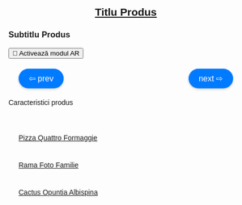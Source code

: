 <html lang="ro">
<head>
    <meta charset="UTF-8">
    <meta name="viewport" content="width=device-width, initial-scale=1.0">
    <title>Produse de calitate superioară</title>
    <script type="module" src="https://unpkg.com/@google/model-viewer"></script>
    <style>
        body {
            margin: 0;
            padding: 0;
            font-family: Arial, sans-serif;
        }
        model-viewer {
            width: 100%;
            height: 300px;
        }
        .navigation {
            display: flex;
            justify-content: space-between;
            margin-top: 20px;
            padding: 0 20px;
        }
        .nav-button {
            cursor: pointer;
            background-color: #007BFF;
            border: none;
            border-radius: 20px;
            padding: 10px 20px;
            font-size: 16px;
            color: white;
            box-shadow: 0 2px 4px rgba(0, 0, 0, 0.2);
            transition: background-color 0.3s, box-shadow 0.3s;
        }
        .nav-button:hover {
            background-color: #0056b3;
            box-shadow: 0 4px 8px rgba(0, 0, 0, 0.3);
        }
        .content {
            max-width: 800px;
            margin: auto;
            padding: 20px;
        }
        .features {
            margin-top: 20px;
            margin-bottom: 40px;
        }
        .links {
            display: flex;
            flex-direction: column;
            align-items: flex-start;
            gap: 10px;
            margin-left: 20px;
            margin-top: 0;
            margin-bottom: 0;
        }
    </style>
</head>
<body>

<div class="content">
    <h2 style="text-align: center;"><a id="mainTitle" href="#" target="_blank">Titlu Produs</a></h2>
    <div class="model-and-navigation">
        <h3 id="subtitle">Subtitlu Produs</h3>
        <model-viewer id="modelViewer" src="Avatar4.glb" ios-src="Avatar4.usdz" ar ar-modes="webxr scene-viewer quick-look" camera-controls auto-rotate environment-image="neutral" shadow-intensity="1" alt="Produs">
            <button slot="ar-button" class="ar-button">
                <span class="levitate">👋</span> Activează modul AR
            </button>
        </model-viewer>
        <div class="navigation">
            <button type="button" class="nav-button" onclick="changeModel(-1)">⇦ prev</button>
            <button type="button" class="nav-button" onclick="changeModel(1)">next ⇨</button>
        </div>
    </div>
    <div class="features" id="features">
        <p>Caracteristici produs</p>
    </div>
    <div class="links">
        <p><a href="https://manomotion2k24.github.io/Pizza/" target="_blank">Pizza Quattro Formaggie</a></p>
        <p><a href="https://manomotion2k24.github.io/My-Beloved-Girl/" target="_blank">Rama Foto Familie</a></p>
        <p><a href="https://manomotion2k24.github.io/cactus/" target="_blank">Cactus Opuntia Albispina</a></p>
    </div>
</div>

<script>
    const models = [
        { file: "guler2.glb", iosFile: "guler2.usdz", title: "Cumpara acum Guler masaj", url: "https://unizdrav.ro/produse/4021/guler-de-masaj-pentru-gat-si-umeri-unizdrav", subtitle: "Guler de masaj pentru gât și umeri", features: "✔️Pornirea și oprirea căldurii<br>✔️Schimbarea rotației capetelor de masaj<br>✔️3 niveluri de intensitate<br>✔️Oprire automată" },
        { file: "scaun.glb", iosFile: "scaun.usdz", title: "Cumpara acum Scaun sufragerie stofă", url: "https://acaju.ro/products/scaun-tapitat-k365-rosu-52x57x90-cm?gad_source=1", subtitle: "Scaun tapițat", features: "✔️Produsul nu este montat<br>✔️Asamblarea este rapida si usoara<br>✔️otel acoperit cu pulbere" },
        { file: "Avatar4.glb", iosFile: "Avatar4.usdz", title: "Cumpara acum Nike sport shoes", url: "https://www.nike.com/ro/t/free-metcon-4-workout-shoes-2g2hts", subtitle: "Nike Free Matcon, rosu", features: "✔️Flexibility for Speed<br>✔️Stability for Strength<br>✔️Blast From the Past" }
    ];
    let currentIndex = 2;

    function changeModel(step) {
        currentIndex += step;

        if (currentIndex >= models.length) {
            currentIndex = 0;
        } else if (currentIndex < 0) {
            currentIndex = models.length - 1;
        }

        updateModel();
    }

    function updateModel() {
        const model = models[currentIndex];
        const viewer = document.getElementById('modelViewer');
        const titleElement = document.getElementById('mainTitle');
        const subtitleElement = document.getElementById('subtitle');
        const featuresElement = document.getElementById('features');

        viewer.src = model.file;
        viewer.setAttribute('ios-src', model.iosFile);
        viewer.alt = model.subtitle;
        titleElement.href = model.url;
        titleElement.textContent = model.title;
        subtitleElement.textContent = model.subtitle;
        featuresElement.innerHTML = model.features;
    }

    updateModel();
</script>

</body>
</html>

